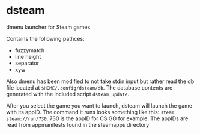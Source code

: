 # dsteam
dmenu launcher for Steam games

Contains the following pathces:
- fuzzymatch
- line height
- separator
- xyw

Also dmenu has been modified to not take stdin input but rather read the db file located at `$HOME/.config/dsteam/db`. The database contents are generated with the included script `dsteam_update`.

After you select the game you want to launch, dsteam will launch the game with its appID. The command it runs looks something like this: `steam steam://run/730`. 730 is the appID for CS:GO for example. The appIDs are read from appmanifests found in the steamapps directory
